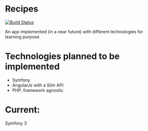 # Recipes
[![Build Status](https://travis-ci.org/Aluok/Recipes.svg?branch=master)](https://travis-ci.org/Aluok/Recipes)

An app implemented (in a near future) with different technologies for learning purpose

# Technologies planned to be implemented
- Symfony
- AngularJs with a Slim API
- PHP, framework agnostic

# Current: 
Symfony 3
